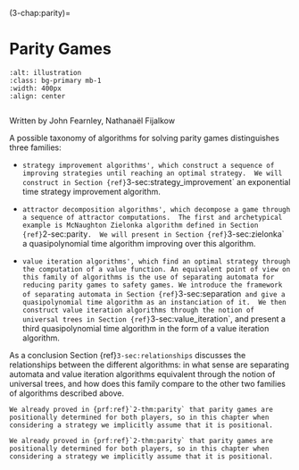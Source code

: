 (3-chap:parity)=
# Parity Games

```{image} ./../Illustrations/3.jpg
:alt: illustration
:class: bg-primary mb-1
:width: 400px
:align: center
```

```{math}

```


Written by John Fearnley, Nathana&euml;l Fijalkow



A possible taxonomy of algorithms for solving parity games distinguishes three families:

*  `strategy improvement algorithms', which construct a sequence of improving strategies until reaching an optimal strategy. 
We will construct in Section {ref}`3-sec:strategy_improvement` an exponential time strategy improvement algorithm.

*  `attractor decomposition algorithms', which decompose a game through a sequence of attractor computations. 
The first and archetypical example is McNaughton Zielonka algorithm defined in Section {ref}`2-sec:parity`. 
We will present in Section {ref}`3-sec:zielonka` a quasipolynomial time algorithm improving over this algorithm.

*  `value iteration algorithms', which find an optimal strategy through the computation of a value function.
An equivalent point of view on this family of algorithms is the use of separating automata for reducing parity games to safety games.
We introduce the framework of separating automata in Section {ref}`3-sec:separation` and give a quasipolynomial time algorithm as an instanciation of it. 
We then construct value iteration algorithms through the notion of universal trees in Section {ref}`3-sec:value_iteration`,
and present a third quasipolynomial time algorithm in the form of a value iteration algorithm.

As a conclusion Section {ref}`3-sec:relationships` discusses the relationships between the different algorithms: in what sense are separating automata and value iteration algorithms equivalent through the notion of universal trees, and how does this family compare to the other two families of algorithms described above.

````{prf:remark} NEEDS TITLE AND LABEL 
We already proved in {prf:ref}`2-thm:parity` that parity games are positionally determined for both players, so in this chapter when considering a strategy we implicitly assume that it is positional.

We already proved in {prf:ref}`2-thm:parity` that parity games are positionally determined for both players, so in this chapter when considering a strategy we implicitly assume that it is positional.

````













